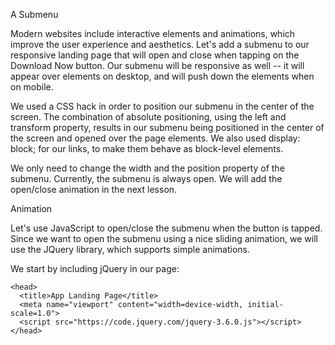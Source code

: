 A Submenu

Modern websites include interactive elements and animations, which improve the user experience and aesthetics.
Let's add a submenu to our responsive landing page that will open and close when tapping on the Download Now button.
Our submenu will be responsive as well -- it will appear over elements on desktop, and will push down the elements when on mobile.

We used a CSS hack in order to position our submenu in the center of the screen. The combination of absolute positioning, using the left and transform property, results in our submenu being positioned in the center of the screen and opened over the page elements.
We also used display: block; for our links, to make them behave as block-level elements.

We only need to change the width and the position property of the submenu.
Currently, the submenu is always open. We will add the open/close animation in the next lesson.

Animation

Let's use JavaScript to open/close the submenu when the button is tapped.
Since we want to open the submenu using a nice sliding animation, we will use the JQuery library, which supports simple animations.

We start by including jQuery in our page:
```
<head>
  <title>App Landing Page</title>
  <meta name="viewport" content="width=device-width, initial-scale=1.0">
  <script src="https://code.jquery.com/jquery-3.6.0.js"></script>
</head> 
```

